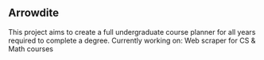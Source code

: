 ## Arrowdite

This project aims to create a full undergraduate course planner for all years required to complete a degree. 
Currently working on: Web scraper for CS & Math courses
